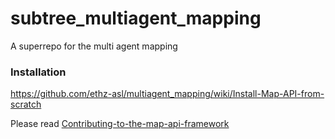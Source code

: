 subtree_multiagent_mapping
==========================

A superrepo for the multi agent mapping

### Installation
https://github.com/ethz-asl/multiagent_mapping/wiki/Install-Map-API-from-scratch


Please read [Contributing-to-the-map-api-framework](https://github.com/ethz-asl/multiagent_mapping/wiki/Contributing-to-the-map-api-framework)

